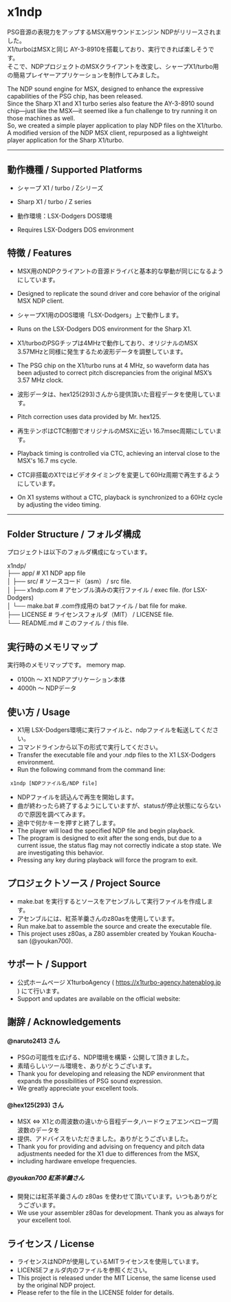 # x1ndp

PSG音源の表現力をアップするMSX用サウンドエンジン NDPがリリースされました。  
X1/turboはMSXと同じ AY-3-8910を搭載しており、実行できれば楽しそうです。  
そこで、NDPプロジェクトのMSXクライアントを改変し、シャープX1/turbo用の簡易プレイヤーアプリケーションを制作してみました。  

The NDP sound engine for MSX, designed to enhance the expressive capabilities of the PSG chip, has been released.  
Since the Sharp X1 and X1 turbo series also feature the AY-3-8910 sound chip—just like the MSX—it seemed like a fun challenge to try running it on those machines as well.  
So, we created a simple player application to play NDP files on the X1/turbo.  
A modified version of the NDP MSX client, repurposed as a lightweight player application for the Sharp X1/turbo.    

---

## 動作機種 / Supported Platforms

- シャープ X1 / turbo / Zシリーズ
- Sharp X1 / turbo / Z series

- 動作環境：LSX-Dodgers DOS環境
- Requires LSX-Dodgers DOS environment

## 特徴 / Features

- MSX用のNDPクライアントの音源ドライバと基本的な挙動が同じになるようにしています。
- Designed to replicate the sound driver and core behavior of the original MSX NDP client.

- シャープX1用のDOS環境「LSX-Dodgers」上で動作します。
- Runs on the LSX-Dodgers DOS environment for the Sharp X1.

- X1/turboのPSGチップは4MHzで動作しており、オリジナルのMSX 3.57MHzと同様に発生するため波形データを調整しています。
- The PSG chip on the X1/turbo runs at 4 MHz, so waveform data has been adjusted to correct pitch discrepancies from the original MSX’s 3.57 MHz clock.

- 波形データは、hex125(293)さんから提供頂いた音程データを使用しています。
- Pitch correction uses data provided by Mr. hex125.

- 再生テンポはCTC制御でオリジナルのMSXに近い 16.7msec周期にしています。
- Playback timing is controlled via CTC, achieving an interval close to the MSX's 16.7 ms cycle.

- CTC非搭載のX1ではビデオタイミングを変更して60Hz周期で再生するようにしています。
- On X1 systems without a CTC, playback is synchronized to a 60Hz cycle by adjusting the video timing.


---

## Folder Structure / フォルダ構成

プロジェクトは以下のフォルダ構成になっています。  
  
x1ndp/  
├── app/              # X1 NDP app file  
│   ├── src/         # ソースコード（asm） / src file.  
│   ├── x1ndp.com    # アセンブル済みの実行ファイル / exec file. (for LSX-Dodgers)  
│   └── make.bat     # .com作成用の batファイル / bat file for make.  
├── LICENSE           # ライセンスフォルダ（MIT） / LICENSE file.  
└── README.md         # このファイル / this file.  

## 実行時のメモリマップ

実行時のメモリマップです。
memory map.

- 0100h ～ X1 NDPアプリケーション本体
- 4000h ～ NDPデータ

## 使い方 / Usage
- X1用 LSX-Dodgers環境に実行ファイルと、ndpファイルを転送してください。
- コマンドラインから以下の形式で実行してください。
- Transfer the executable file and your .ndp files to the X1 LSX-Dodgers environment.
- Run the following command from the command line:

```
 x1ndp [NDPファイル名/NDP file]
```

- NDPファイルを読込んで再生を開始します。
- 曲が終わったら終了するようにしていますが、statusが停止状態にならないので原因を調べてみます。
- 途中で何かキーを押すと終了します。
- The player will load the specified NDP file and begin playback.
- The program is designed to exit after the song ends, but due to a current issue, the status flag may not correctly indicate a stop state. We are investigating this behavior.
- Pressing any key during playback will force the program to exit.

## プロジェクトソース / Project Source
- make.bat を実行するとソースをアセンブルして実行ファイルを作成します。
- アセンブルには、紅茶羊羹さんのz80asを使用しています。
- Run make.bat to assemble the source and create the executable file.
- This project uses z80as, a Z80 assembler created by Youkan Koucha-san (@youkan700).

## サポート / Support
- 公式ホームページ X1turboAgency ( https://x1turbo-agency.hatenablog.jp ) にて行います。
- Support and updates are available on the official website:

## 謝辞 / Acknowledgements
#### @naruto2413 さん
- PSGの可能性を広げる、NDP環境を構築・公開して頂きました。
- 素晴らしいツール環境を、ありがとうございます。
- Thank you for developing and releasing the NDP environment that expands the possibilities of PSG sound expression.
- We greatly appreciate your excellent tools.

#### @hex125(293) さん
- MSX ⇔ X1との周波数の違いから音程データ,ハードウェアエンベロープ周波数のデータを
- 提供、アドバイスをいただきました。ありがとうございました。
- Thank you for providing and advising on frequency and pitch data adjustments needed for the X1 due to differences from the MSX,
- including hardware envelope frequencies.

##### @youkan700 紅茶羊羹さん
- 開発には紅茶羊羹さんの z80as を使わせて頂いています。いつもありがとうございます。
- We use your assembler z80as for development. Thank you as always for your excellent tool.

## ライセンス / License
- ライセンスはNDPが使用しているMITライセンスを使用しています。
- LICENSEフォルダ内のファイルを参照ください。
- This project is released under the MIT License, the same license used by the original NDP project.
- Please refer to the file in the LICENSE folder for details.

